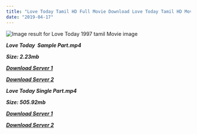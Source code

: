 ```yaml
---
title: "Love Today Tamil HD Full Movie Download Love Today Tamil HD Movie Download"
date: "2019-04-17"
---
```


![Image result for Love Today 1997 tamil Movie image](https://lh5.googleusercontent.com/7wNXxMNmt0WRNEUjCqJyWSJxPsGFJApQJVONif0LdE2nUPq1v0LQezXg3ZXT9SpNnlBUcCBvNEb7yq5PtaFR22Z3StAzczbnxo9A2gTbYvHbyZ3f2VSCnzZXTco3RZMPBw=s412)

**_Love Today  Sample Part.mp4_**

**_Size: 2.23mb_**

**_[Download Server 1](http://b6.wetransfer.vip/files/{001906e6a029aa7b73d4a7534ffe44de21d3d443868dbd2fabdf209edab59abd}20Actor{001906e6a029aa7b73d4a7534ffe44de21d3d443868dbd2fabdf209edab59abd}20Hits{001906e6a029aa7b73d4a7534ffe44de21d3d443868dbd2fabdf209edab59abd}20Collection/Vijay{001906e6a029aa7b73d4a7534ffe44de21d3d443868dbd2fabdf209edab59abd}20{001906e6a029aa7b73d4a7534ffe44de21d3d443868dbd2fabdf209edab59abd}20Movies{001906e6a029aa7b73d4a7534ffe44de21d3d443868dbd2fabdf209edab59abd}20Collection/Love{001906e6a029aa7b73d4a7534ffe44de21d3d443868dbd2fabdf209edab59abd}20Today{001906e6a029aa7b73d4a7534ffe44de21d3d443868dbd2fabdf209edab59abd}20(1997)/Love{001906e6a029aa7b73d4a7534ffe44de21d3d443868dbd2fabdf209edab59abd}20Today{001906e6a029aa7b73d4a7534ffe44de21d3d443868dbd2fabdf209edab59abd}20Mp4{001906e6a029aa7b73d4a7534ffe44de21d3d443868dbd2fabdf209edab59abd}20HD/Love{001906e6a029aa7b73d4a7534ffe44de21d3d443868dbd2fabdf209edab59abd}20Today{001906e6a029aa7b73d4a7534ffe44de21d3d443868dbd2fabdf209edab59abd}20HD{001906e6a029aa7b73d4a7534ffe44de21d3d443868dbd2fabdf209edab59abd}20Sample.mp4)_**

**_[Download Server 2](http://b6.wetransfer.vip/files/{001906e6a029aa7b73d4a7534ffe44de21d3d443868dbd2fabdf209edab59abd}20Actor{001906e6a029aa7b73d4a7534ffe44de21d3d443868dbd2fabdf209edab59abd}20Hits{001906e6a029aa7b73d4a7534ffe44de21d3d443868dbd2fabdf209edab59abd}20Collection/Vijay{001906e6a029aa7b73d4a7534ffe44de21d3d443868dbd2fabdf209edab59abd}20{001906e6a029aa7b73d4a7534ffe44de21d3d443868dbd2fabdf209edab59abd}20Movies{001906e6a029aa7b73d4a7534ffe44de21d3d443868dbd2fabdf209edab59abd}20Collection/Love{001906e6a029aa7b73d4a7534ffe44de21d3d443868dbd2fabdf209edab59abd}20Today{001906e6a029aa7b73d4a7534ffe44de21d3d443868dbd2fabdf209edab59abd}20(1997)/Love{001906e6a029aa7b73d4a7534ffe44de21d3d443868dbd2fabdf209edab59abd}20Today{001906e6a029aa7b73d4a7534ffe44de21d3d443868dbd2fabdf209edab59abd}20Mp4{001906e6a029aa7b73d4a7534ffe44de21d3d443868dbd2fabdf209edab59abd}20HD/Love{001906e6a029aa7b73d4a7534ffe44de21d3d443868dbd2fabdf209edab59abd}20Today{001906e6a029aa7b73d4a7534ffe44de21d3d443868dbd2fabdf209edab59abd}20HD{001906e6a029aa7b73d4a7534ffe44de21d3d443868dbd2fabdf209edab59abd}20Sample.mp4)_**

**_Love Today Single Part.mp4_**

**_Size: 505.92mb_**

[](https://www.blogger.com/blogger.g?blogID=703035187876059377)**_[Download Server 1](http://b6.wetransfer.vip/files/{001906e6a029aa7b73d4a7534ffe44de21d3d443868dbd2fabdf209edab59abd}20Actor{001906e6a029aa7b73d4a7534ffe44de21d3d443868dbd2fabdf209edab59abd}20Hits{001906e6a029aa7b73d4a7534ffe44de21d3d443868dbd2fabdf209edab59abd}20Collection/Vijay{001906e6a029aa7b73d4a7534ffe44de21d3d443868dbd2fabdf209edab59abd}20{001906e6a029aa7b73d4a7534ffe44de21d3d443868dbd2fabdf209edab59abd}20Movies{001906e6a029aa7b73d4a7534ffe44de21d3d443868dbd2fabdf209edab59abd}20Collection/Love{001906e6a029aa7b73d4a7534ffe44de21d3d443868dbd2fabdf209edab59abd}20Today{001906e6a029aa7b73d4a7534ffe44de21d3d443868dbd2fabdf209edab59abd}20(1997)/Love{001906e6a029aa7b73d4a7534ffe44de21d3d443868dbd2fabdf209edab59abd}20Today{001906e6a029aa7b73d4a7534ffe44de21d3d443868dbd2fabdf209edab59abd}20Mp4{001906e6a029aa7b73d4a7534ffe44de21d3d443868dbd2fabdf209edab59abd}20HD/Love{001906e6a029aa7b73d4a7534ffe44de21d3d443868dbd2fabdf209edab59abd}20Today{001906e6a029aa7b73d4a7534ffe44de21d3d443868dbd2fabdf209edab59abd}20HD.mp4)_**

**_[Download Server 2](http://b6.wetransfer.vip/files/{001906e6a029aa7b73d4a7534ffe44de21d3d443868dbd2fabdf209edab59abd}20Actor{001906e6a029aa7b73d4a7534ffe44de21d3d443868dbd2fabdf209edab59abd}20Hits{001906e6a029aa7b73d4a7534ffe44de21d3d443868dbd2fabdf209edab59abd}20Collection/Vijay{001906e6a029aa7b73d4a7534ffe44de21d3d443868dbd2fabdf209edab59abd}20{001906e6a029aa7b73d4a7534ffe44de21d3d443868dbd2fabdf209edab59abd}20Movies{001906e6a029aa7b73d4a7534ffe44de21d3d443868dbd2fabdf209edab59abd}20Collection/Love{001906e6a029aa7b73d4a7534ffe44de21d3d443868dbd2fabdf209edab59abd}20Today{001906e6a029aa7b73d4a7534ffe44de21d3d443868dbd2fabdf209edab59abd}20(1997)/Love{001906e6a029aa7b73d4a7534ffe44de21d3d443868dbd2fabdf209edab59abd}20Today{001906e6a029aa7b73d4a7534ffe44de21d3d443868dbd2fabdf209edab59abd}20Mp4{001906e6a029aa7b73d4a7534ffe44de21d3d443868dbd2fabdf209edab59abd}20HD/Love{001906e6a029aa7b73d4a7534ffe44de21d3d443868dbd2fabdf209edab59abd}20Today{001906e6a029aa7b73d4a7534ffe44de21d3d443868dbd2fabdf209edab59abd}20HD.mp4)_**
